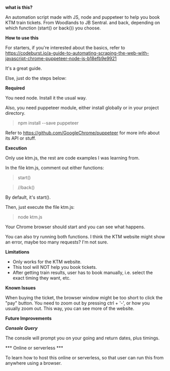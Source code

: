 **what is this?**

An automation script made with JS, node and puppeteer to help you book KTM train tickets. 
From Woodlands to JB Sentral. and back, depending on which function (start() or back()) you choose. 

**How to use this**

For starters, if you're interested about the basics, refer to https://codeburst.io/a-guide-to-automating-scraping-the-web-with-javascript-chrome-puppeteer-node-js-b18efb9e9921

It's a great guide.

Else, just do the steps below:

**Required**

You need node. Install it the usual way.

Also, you need puppeteer module, either install globally or in your project directory.
>npm install --save puppeteer

Refer to https://github.com/GoogleChrome/puppeteer for more info about its API or stuff.

**Execution**

Only use ktm.js, the rest are code examples I was learning from.

In the file ktm.js, comment out either functions: 
> start()

> //back()

By default, it's start().

Then, just execute the file ktm.js: 
>node ktm.js

Your Chrome browser should start and you can see what happens.

You can also try running both functions. I think the KTM website might show an error, maybe too many requests? I'm not sure.

**Limitations**

- Only works for the KTM website.
- This tool will NOT help you book tickets.
- After getting train results, user has to book manually, i.e. select the exact timing they want, etc.

**Known Issues**

When buying the ticket, the browser window might be too short to click the "pay" button.
You need to zoom out by pressing ctrl + '-', or how you usually zoom out.
This way, you can see more of the website.


**Future Improvements**


***Console Query***

The console will prompt you on your going and return dates, plus timings.


*** Online or serverless ***

To learn how to host this online or serverless, so that user can run this from anywhere using a browser.